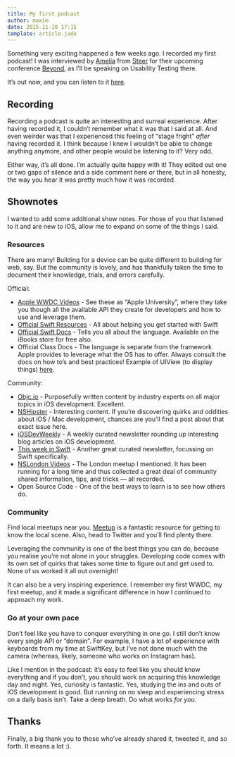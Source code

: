 ```yaml
---
title: My first podcast
author: maxim
date: 2015-11-10 17:15
template: article.jade
---
```


Something very exciting happened a few weeks ago. I recorded my first podcast! I was interviewed by [Amelia](https://twitter.com/ameliahumfress) from [Steer](https://www.steer.me) for their upcoming conference [Beyond](http://www.beyondconf.co), as I’ll be speaking on Usability Testing there.

It’s out now, and you can listen to it [here](http://beyondconf.co/an-interview-with-maxim-cramer/). 

## Recording

Recording a podcast is quite an interesting and surreal experience. After having recorded it, I couldn’t remember what it was that I said at all. And even weirder was that I experienced this feeling of “stage fright” _after_ having recorded it. I think because I knew I wouldn’t be able to change anything anymore, and other people would be listening to it? Very odd.

Either way, it’s all done. I’m actually quite happy with it! They edited out one or two gaps of silence and a side comment here or there, but in all honesty, the way you hear it was pretty much how it was recorded. 

## Shownotes

I wanted to add some additional show notes. For those of you that listened to it and are new to iOS, allow me to expand on some of the things I said. 

### Resources

There are many! Building for a device can be quite different to building for web, say. But the community is lovely, and has thankfully taken the time to document their knowledge, trials, and errors carefully.

Official:

- [Apple WWDC Videos](https://developer.apple.com/videos/) - See these as “Apple University”, where they take you though all the available API they create for developers and how to use and leverage them. 
- [Official Swift Resources](https://developer.apple.com/swift/resources/) - All about helping you get started with Swift
- [Official Swift Docs](https://developer.apple.com/library/ios/documentation/Swift/Conceptual/Swift_Programming_Language/) - Tells you all about the language. Available on the iBooks store for free also.
- Official Class Docs - The language is separate from the framework Apple provides to leverage what the OS has to offer. Always consult the docs on how to’s and best practices! Example of UIView (to display things) [here](https://developer.apple.com/library/ios/documentation/UIKit/Reference/UIView_Class/).

Community:

- [Objc.io](https://www.objc.io/issues/) - Purposefully written content by industry experts on all major topics in iOS development. Excellent.
- [NSHipster](http://nshipster.com) - Interesting content. If you’re discovering quirks and oddities about iOS / Mac development, chances are you’ll find a post about that exact issue here.
- [iOSDevWeekly](https://iosdevweekly.com) - A weekly curated newsletter rounding up interesting blog articles on iOS development.
- [This week in Swift](https://swiftnews.curated.co) - Another great curated newsletter, focussing on Swift specifically. 
- [NSLondon Videos](https://vimeo.com/user20904333/videos/page:1/sort:date) - The London meetup I mentioned. It has been running for a long time and thus collected a great deal of community shared information, tips, and tricks — all recorded. 
- Open Source Code - One of the best ways to learn is to see how others do.

### Community

Find local meetups near you. [Meetup](http://www.meetup.com) is a fantastic resource for getting to know the local scene. Also, head to Twitter and you’ll find plenty there. 

Leveraging the community is one of the best things you can do, because you realise you’re not alone in your struggles. Developing code comes with its own set of quirks that takes some time to figure out and get used to. None of us worked it all out overnight! 

It can also be a very inspiring experience. I remember my first WWDC, my first meetup, and it made a significant difference in how I continued to approach my work. 

### Go at your own pace

Don’t feel like you have to conquer everything in one go. I still don’t know every single API or “domain”. For example, I have a lot of experience with keyboards from my time at SwiftKey, but I’ve not done much with the camera (whereas, likely, someone who works on Instagram has). 

Like I mention in the podcast: it’s easy to feel like you should know everything and if you don’t, you should work on acquiring this knowledge day and night. Yes, curiosity is fantastic. Yes, studying the ins and outs of iOS development is good. But running on no sleep and experiencing stress on a daily basis isn’t. Take a deep breath. Do what works _for you_. 

## Thanks

Finally, a big thank you to those who’ve already shared it, tweeted it, and so forth. It means a lot :).




